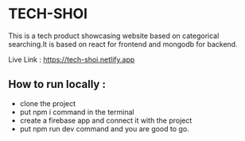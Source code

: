 # TECH-SHOI

This is a tech product showcasing website based on categorical searching.It is based on react for frontend and mongodb for backend.

Live Link :  https://tech-shoi.netlify.app

## How to run locally :

- clone the project
- put npm i command in the terminal
- create a firebase app and connect it with the project
- put npm run dev command and you are good to go.
